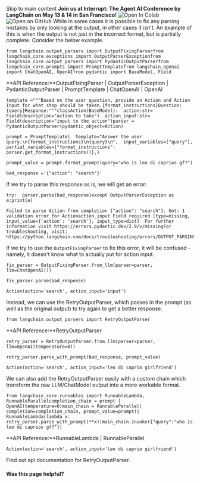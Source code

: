 Skip to main content
**Join us at Interrupt: The Agent AI Conference by LangChain on May 13 & 14 in San Francisco!**
![Open In Colab](https://colab.research.google.com/assets/colab-badge.svg)![Open on GitHub](https://img.shields.io/badge/Open%20on%20GitHub-grey?logo=github&logoColor=white)
While in some cases it is possible to fix any parsing mistakes by only looking at the output, in other cases it isn't. An example of this is when the output is not just in the incorrect format, but is partially complete. Consider the below example.
```
from langchain.output_parsers import OutputFixingParserfrom langchain_core.exceptions import OutputParserExceptionfrom langchain_core.output_parsers import PydanticOutputParserfrom langchain_core.prompts import PromptTemplatefrom langchain_openai import ChatOpenAI, OpenAIfrom pydantic import BaseModel, Field
```

**API Reference:**OutputFixingParser | OutputParserException | PydanticOutputParser | PromptTemplate | ChatOpenAI | OpenAI
```
template ="""Based on the user question, provide an Action and Action Input for what step should be taken.{format_instructions}Question: {query}Response:"""classAction(BaseModel):  action:str= Field(description="action to take")  action_input:str= Field(description="input to the action")parser = PydanticOutputParser(pydantic_object=Action)
```

```
prompt = PromptTemplate(  template="Answer the user query.\n{format_instructions}\n{query}\n",  input_variables=["query"],  partial_variables={"format_instructions": parser.get_format_instructions()},)
```

```
prompt_value = prompt.format_prompt(query="who is leo di caprios gf?")
```

```
bad_response ='{"action": "search"}'
```

If we try to parse this response as is, we will get an error:
```
try:  parser.parse(bad_response)except OutputParserException as e:print(e)
```

```
Failed to parse Action from completion {"action": "search"}. Got: 1 validation error for Actionaction_input Field required [type=missing, input_value={'action': 'search'}, input_type=dict]  For further information visit https://errors.pydantic.dev/2.9/v/missingFor troubleshooting, visit: https://python.langchain.com/docs/troubleshooting/errors/OUTPUT_PARSING_FAILURE
```

If we try to use the `OutputFixingParser` to fix this error, it will be confused - namely, it doesn't know what to actually put for action input.
```
fix_parser = OutputFixingParser.from_llm(parser=parser, llm=ChatOpenAI())
```

```
fix_parser.parse(bad_response)
```

```
Action(action='search', action_input='input')
```

Instead, we can use the RetryOutputParser, which passes in the prompt (as well as the original output) to try again to get a better response.
```
from langchain.output_parsers import RetryOutputParser
```

**API Reference:**RetryOutputParser
```
retry_parser = RetryOutputParser.from_llm(parser=parser, llm=OpenAI(temperature=0))
```

```
retry_parser.parse_with_prompt(bad_response, prompt_value)
```

```
Action(action='search', action_input='leo di caprio girlfriend')
```

We can also add the RetryOutputParser easily with a custom chain which transform the raw LLM/ChatModel output into a more workable format.
```
from langchain_core.runnables import RunnableLambda, RunnableParallelcompletion_chain = prompt | OpenAI(temperature=0)main_chain = RunnableParallel(  completion=completion_chain, prompt_value=prompt)| RunnableLambda(lambda x: retry_parser.parse_with_prompt(**x))main_chain.invoke({"query":"who is leo di caprios gf?"})
```

**API Reference:**RunnableLambda | RunnableParallel
```
Action(action='search', action_input='leo di caprio girlfriend')
```

Find out api documentation for RetryOutputParser.
#### Was this page helpful?

